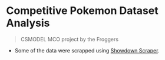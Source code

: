 # Competitive Pokemon Dataset Analysis

> CSMODEL MCO project by the Froggers

- Some of the data were scrapped using [Showdown Scraper](https://github.com/jrgo7/showdown-scraper).
